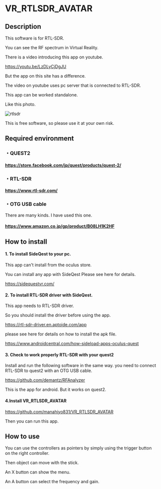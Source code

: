 
# VR_RTLSDR_AVATAR

## Description

This software is for RTL-SDR.

You can see the RF spectrum in Virtual Reality.

There is a video introducing this app on youtube.

https://youtu.be/LzDLyCjDgJU

But the app on this site has a difference.

The video on youtube uses pc server that is connected to RTL-SDR.

This app can be worked standalone. 

Like this photo.

![rtlsdr](https://user-images.githubusercontent.com/83148498/167291469-6476b6d4-da6f-413d-9921-c2f861dd9519.png)

This is free software, so please use it at your own risk.

## Required environment

### ・QUEST2

#### https://store.facebook.com/jp/quest/products/quest-2/
  
### ・RTL-SDR

#### https://www.rtl-sdr.com/
  
### ・OTG USB cable

There are many kinds. I have used this one.
  
#### https://www.amazon.co.jp/gp/product/B08LH1K2HF

## How to install
#### 1. To install SideQest to your pc.

This app can't install from the oculus store.

You can install any app with SideQest
Please see here for details.

https://sidequestvr.com/

#### 2. To install RTL-SDR driver with SideQest.
This app needs to RTL-SDR driver.

So you should install the driver before using the app.

https://rtl-sdr-driver.en.aptoide.com/app

please see here for details on how to install the apk file. 

https://www.androidcentral.com/how-sideload-apps-oculus-quest

#### 3. Check to work properly RTL-SDR with your quest2

 Install and run the following software in the same way. you need to connect RTL-SDR to quest2 with an OTG USB cable.
 

https://github.com/demantz/RFAnalyzer

 This is the app for android. But it works on quest2.
 
#### 4.Install VR_RTLSDR_AVATAR

https://github.com/manahiyo831/VR_RTLSDR_AVATAR

Then you can run this app.


## How to use
You can use the controllers as pointers by simply using the trigger button on the right controller.

Then object can move with the stick.

An X button can show the menu.

An A button can select the frequency and gain.
